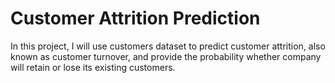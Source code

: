 # Customer Attrition Prediction

In this project, I will use customers dataset to predict customer attrition, also known as customer turnover, and provide the probability whether company will retain or lose its existing customers.
